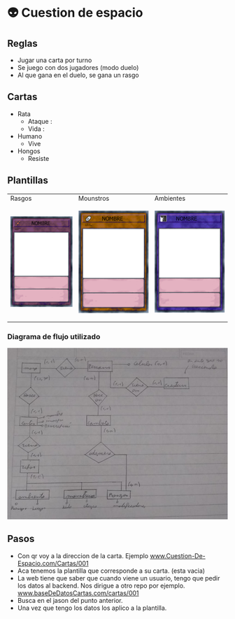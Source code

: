 # 👽 Cuestion de espacio

## Reglas
- Jugar una carta por turno
- Se juego con dos jugadores (modo duelo)
- Al que gana en el duelo, se gana un rasgo

## Cartas

- Rata
    - Ataque : 
    - Vida :
- Humano
    -  Vive
- Hongos
    - Resiste


## Plantillas

<table>
<tr>
<td> Rasgos</td> <td> Mounstros </td><td> Ambientes </td>
</tr><tr><td>

![](/img/Rasgos.png)

</td><td>

![](/img/Mounstros0000.png)
 
</td><td>
 
![](/img/Ambientes0000.png)
 
</td></tr></table>

### Diagrama de flujo utilizado
<img src='./img/Diagrama.jpeg'>


## Pasos
- Con qr voy a la direccion de la carta. Ejemplo www.Cuestion-De-Espacio.com/Cartas/001
- Aca tenemos la plantilla que corresponde a su carta. (esta vacia)
- La web tiene que saber que cuando viene un usuario, tengo que pedir los datos al backend. Nos dirigue a otro repo por ejemplo. www.baseDeDatosCartas.com/cartas/001
- Busca en el jason del punto anterior.
- Una vez que tengo los datos los aplico a la plantilla.


